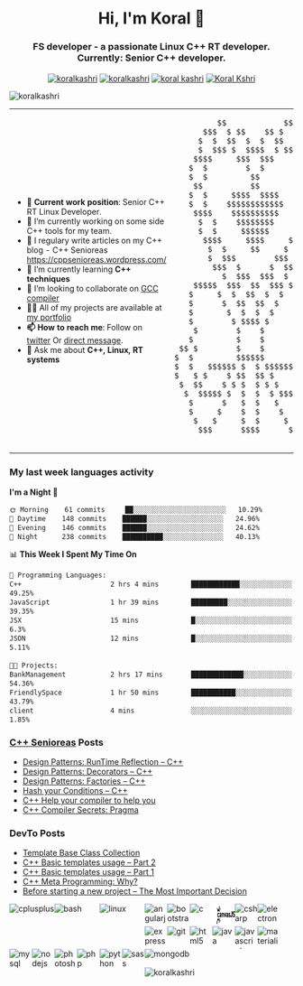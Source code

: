 <h1 align="center">Hi, I'm Koral 👋</h1>
<h3 align="center">FS developer - a passionate Linux C++ RT developer.<br>Currently: Senior C++ developer.</h3>

<p align="center">
<a href="https://dev.to/koralkashri" target="blank"><img align="center" src="https://cdn.jsdelivr.net/npm/simple-icons@3.0.1/icons/dev-dot-to.svg" alt="koralkashri" height="30" width="30" /></a>
<a href="https://twitter.com/koralkashri" target="blank"><img align="center" src="https://cdn.jsdelivr.net/npm/simple-icons@3.0.1/icons/twitter.svg" alt="koralkashri" height="30" width="30" /></a>
<a href="https://www.linkedin.com/in/koral-kashri-330b41162/" target="blank"><img align="center" src="https://cdn.jsdelivr.net/npm/simple-icons@3.0.1/icons/linkedin.svg" alt="koral kashri" height="30" width="30" /></a>
<a href="https://stackoverflow.com/users/8038186" target="blank"><img align="center" src="https://cdn.jsdelivr.net/npm/simple-icons@3.0.1/icons/stackoverflow.svg" alt="Koral Kshri" height="30" width="30" /></a>
</p>

<p align="left"> <img src="https://komarev.com/ghpvc/?username=koralkashri" alt="koralkashri" /> </p>

<table border="0">
    <tbody>
        <td>
            <ul>
                <li><b>💼 Current work position</b>: Senior C++ RT Linux Developer.</li>
                <li>🔭 I’m currently working on some side C++ tools for my team.</li>
                <li>📝 I regulary write articles on my C++ blog - C++ Senioreas <a href="https://cppsenioreas.wordpress.com/">https://cppsenioreas.wordpress.com/</a></li>
                <li>🌱 I’m currently learning <b>C++ techniques</b></li>
                <li>👯 I’m looking to collaborate on <a href="https://github.com/gcc-mirror/gcc">GCC compiler</a></li>
                <li>👨‍💻 All of my projects are available at <a href="https://koral-kashri-portfolio.herokuapp.com/">my portfolio</a></li>
                <li><b>📫 How to reach me</b>: Follow on <a href="https://twitter.com/intent/user?&region=follow&screen_name=koralkashri&tw_p=followbutton">twitter</a> Or <a href="mailto:koralkashri@gmail.com">direct message</a>.</li>
                <li>💬 Ask me about <b>C++, Linux, RT systems</b></li>
            </ul>
        </td>
        <td>
            <pre>
         $$            $$
      $$$  $ $$    $$ $  $$$
     $  $  $$  $  $  $$  $  $
     $  $$$ $  $$$$  $ $$$ $$
    $$$$     $$$  $$$     $$$$
   $  $        $  $        $  $
   $  $         $$         $  $
    $$          $$          $$
   $  $     $$$$  $$$$     $  $
   $  $    $$$$$$$$$$$$    $  $
    $$$$    $$$$$$$$$$    $$$$
     $  $    $$$$$$$$    $  $
     $  $     $$$$$$     $  $
      $$$$     $$$$     $$$$
       $  $     $$     $  $
       $  $$$        $$$  $
        $$$  $      $  $$$
          $  $$$  $$$  $
    $$$$$  $$$  $$  $$$ $$$$
   $     $  $  $$  $  $     $
   $      $  $$  $$  $      $
   $       $  $  $  $       $
   $        $ $$$$ $        $
    $        $    $        $
   $         $    $         $
 $$ $        $    $        $ $$
$  $         $$$$$$         $  $
$  $   $$$$$$ $  $ $$$$$$   $  $
$   $ $    $ $$  $$ $    $ $   $
 $  $$    $ $ $  $ $ $    $$  $
  $  $$$$$ $  $  $  $ $$$$$  $
   $      $   $  $   $      $
   $     $    $  $    $     $
    $   $     $  $     $   $
     $$$      $$$$      $$
            </pre>
        </td>
    </tbody>
</table>


### My last week languages activity
<!--START_SECTION:waka-->
**I'm a Night 🦉** 

```text
🌞 Morning    61 commits     ██░░░░░░░░░░░░░░░░░░░░░░░   10.29% 
🌆 Daytime    148 commits    ██████░░░░░░░░░░░░░░░░░░░   24.96% 
🌃 Evening    146 commits    ██████░░░░░░░░░░░░░░░░░░░   24.62% 
🌙 Night      238 commits    ██████████░░░░░░░░░░░░░░░   40.13%

```


📊 **This Week I Spent My Time On** 

```text
💬 Programming Languages: 
C++                      2 hrs 4 mins        ████████████░░░░░░░░░░░░░   49.25% 
JavaScript               1 hr 39 mins        █████████░░░░░░░░░░░░░░░░   39.35% 
JSX                      15 mins             █░░░░░░░░░░░░░░░░░░░░░░░░   6.3% 
JSON                     12 mins             █░░░░░░░░░░░░░░░░░░░░░░░░   5.11%

🐱‍💻 Projects: 
BankManagement           2 hrs 17 mins       █████████████░░░░░░░░░░░░   54.36% 
FriendlySpace            1 hr 50 mins        ███████████░░░░░░░░░░░░░░   43.79% 
client                   4 mins              ░░░░░░░░░░░░░░░░░░░░░░░░░   1.85%

```


<!--END_SECTION:waka-->

### [C++ Senioreas](https://cppsenioreas.wordpress.com/) Posts
<!-- CPP-SENIOREAS-POSTS:START -->
- [Design Patterns: RunTime Reflection – C++](https://cppsenioreas.wordpress.com/2021/01/17/design-patterns-runtime-reflection-cpp/)
- [Design Patterns: Decorators – C++](https://cppsenioreas.wordpress.com/2021/01/03/design-patterns-decorators-cpp/)
- [Design Patterns: Factories – C++](https://cppsenioreas.wordpress.com/2020/12/27/design-patterns-factories-cpp/)
- [Hash your Conditions – C++](https://cppsenioreas.wordpress.com/2020/12/13/hash-your-conditions-cpp/)
- [C++ Help your compiler to help you](https://cppsenioreas.wordpress.com/2020/12/06/cpp-attributes/)
- [C++ Compiler Secrets: Pragma](https://cppsenioreas.wordpress.com/2020/11/29/cpp-compiler-secrets-pragma/)
<!-- CPP-SENIOREAS-POSTS:END -->

### DevTo Posts
<!-- DevTo-POSTS:START -->
- [Template Base Class Collection](https://dev.to/koralkashri/template-base-class-collection-2jel)
- [C++ Basic templates usage – Part 2](https://dev.to/koralkashri/basic-templates-usage-part-2-1had)
- [C++ Basic templates usage – Part 1](https://dev.to/koralkashri/basic-templates-usage-part-1-g1i)
- [C++ Meta Programming: Why?](https://dev.to/koralkashri/c-meta-programming-why-4249)
- [Before starting a new project – The Most Important Decision](https://dev.to/koralkashri/before-starting-a-new-project-the-most-important-decision-31c5)
<!-- DevTo-POSTS:END -->

<p align="left">
         <img align="left" src="https://devicons.github.io/devicon/devicon.git/icons/cplusplus/cplusplus-original.svg" alt="cplusplus" width="80" height="80"/>
         <img align="left" src="https://www.vectorlogo.zone/logos/gnu_bash/gnu_bash-icon.svg" alt="bash" width="80" height="80"/>
         <img align="left" src="https://devicons.github.io/devicon/devicon.git/icons/linux/linux-original.svg" alt="linux" width="80" height="80"/>
         <img align="left" src="https://devicons.github.io/devicon/devicon.git/icons/angularjs/angularjs-original.svg" alt="angularjs" width="40" height="40"/>
         <img align="left" src="https://devicons.github.io/devicon/devicon.git/icons/bootstrap/bootstrap-plain.svg" alt="bootstrap" width="40" height="40"/>
         <img align="left" src="https://devicons.github.io/devicon/devicon.git/icons/c/c-original.svg" alt="c" width="40" height="40"/>
         <img align="left" src="https://raw.githubusercontent.com/Hardik0307/Hardik0307/master/assets/canvasjs-charts.svg" alt="canvasjs" width="40" height="40"/>
         <img align="left" align="left" src="https://devicons.github.io/devicon/devicon.git/icons/csharp/csharp-original.svg" alt="csharp" width="40" height="40"/>
         <img align="left" src="https://devicons.github.io/devicon/devicon.git/icons/electron/electron-original.svg" alt="electron" width="40" height="40"/>
         <img align="left" src="https://devicons.github.io/devicon/devicon.git/icons/express/express-original-wordmark.svg" alt="express" width="40" height="40"/> 
         <img align="left" src="https://www.vectorlogo.zone/logos/git-scm/git-scm-icon.svg" alt="git" width="40" height="40"/>
         <img align="left" src="https://devicons.github.io/devicon/devicon.git/icons/html5/html5-original-wordmark.svg" alt="html5" width="40" height="40"/>
         <img align="left" src="https://devicons.github.io/devicon/devicon.git/icons/java/java-original-wordmark.svg" alt="java" width="40" height="40"/>
         <img align="left" src="https://devicons.github.io/devicon/devicon.git/icons/javascript/javascript-original.svg" alt="javascript" width="40" height="40"/>
         <img align="left" src="https://raw.githubusercontent.com/prplx/svg-logos/5585531d45d294869c4eaab4d7cf2e9c167710a9/svg/materialize.svg" alt="materialize" width="40" height="40"/>
         <img src="https://devicons.github.io/devicon/devicon.git/icons/mongodb/mongodb-original-wordmark.svg" alt="mongodb" width="40" height="40"/>
         <img align="left" src="https://devicons.github.io/devicon/devicon.git/icons/mysql/mysql-original-wordmark.svg" alt="mysql" width="40" height="40"/> 
         <img align="left" src="https://devicons.github.io/devicon/devicon.git/icons/nodejs/nodejs-original-wordmark.svg" alt="nodejs" width="40" height="40"/>
         <img align="left" src="https://devicons.github.io/devicon/devicon.git/icons/photoshop/photoshop-plain.svg" alt="photoshop" width="40" height="40"/>
         <img align="left" src="https://devicons.github.io/devicon/devicon.git/icons/php/php-original.svg" alt="php" width="40" height="40"/>
         <img align="left" src="https://devicons.github.io/devicon/devicon.git/icons/python/python-original.svg" alt="python" width="40" height="40"/>
         <img align="left" src="https://devicons.github.io/devicon/devicon.git/icons/sass/sass-original.svg" alt="sass" width="40" height="40"/>
         <br>
</p>
<!--<p>
         <img align="right" src="https://github-readme-stats.vercel.app/api/top-langs/?username=koralkashri&layout=compact&hide=html" alt="koralkashri" />
</p>-->
<p><img align="center" src="https://github-readme-stats.vercel.app/api?username=koralkashri&show_icons=true" alt="koralkashri" /></p>

